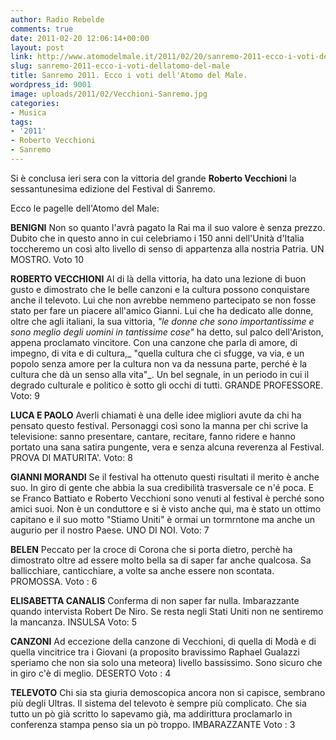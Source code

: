 ```yaml
---
author: Radio Rebelde
comments: true
date: 2011-02-20 12:06:14+00:00
layout: post
link: http://www.atomodelmale.it/2011/02/20/sanremo-2011-ecco-i-voti-dellatomo-del-male/
slug: sanremo-2011-ecco-i-voti-dellatomo-del-male
title: Sanremo 2011. Ecco i voti dell'Atomo del Male.
wordpress_id: 9001
image: uploads/2011/02/Vecchioni-Sanremo.jpg
categories:
- Musica
tags:
- '2011'
- Roberto Vecchioni
- Sanremo
---
```



Si è conclusa ieri sera con la vittoria del grande **Roberto Vecchioni** la sessantunesima edizione del Festival di Sanremo.

Ecco le pagelle dell'Atomo del Male:

**BENIGNI** Non so quanto l'avrà pagato la Rai ma il suo valore è senza prezzo. Dubito che in questo anno in cui celebriamo i 150 anni dell'Unità d'Italia toccheremo un così alto livello di senso di appartenza alla nostria Patria.
UN MOSTRO. Voto 10

**ROBERTO VECCHIONI** Al di là della vittoria, ha dato una lezione di buon gusto e dimostrato che le belle canzoni e la cultura possono conquistare anche il televoto. Lui che non avrebbe nemmeno partecipato se non fosse stato per fare un piacere all'amico Gianni. Lui che ha dedicato alle donne, oltre che agli italiani, la sua vittoria, _"le donne che sono importantissime e sono meglio degli uomini in tantissime cose"_ ha detto, sul palco dell'Ariston, appena proclamato vincitore. Con una canzone che parla di amore, di impegno, di vita e di cultura,_ "quella cultura che ci sfugge, va via, e un popolo senza amore per la cultura non va da nessuna parte, perché è la cultura che dà un senso alla vita"_. Un bel segnale, in un periodo in cui il degrado culturale e politico è sotto gli occhi di tutti. GRANDE PROFESSORE. Voto: 9

**LUCA E PAOLO** Averli chiamati è una delle idee migliori avute da chi ha pensato questo festival. Personaggi così sono la manna per chi scrive la televisione: sanno presentare, cantare, recitare, fanno ridere e  hanno portato una sana satira pungente, vera e senza alcuna reverenza al Festival. PROVA DI MATURITA'. Voto: 8

**GIANNI MORANDI** Se il festival ha ottenuto questi risultati il merito è anche suo. In giro di gente che abbia la sua credibilità trasversale ce n'é poca. E se Franco Battiato e Roberto Vecchioni sono venuti al festival è perché sono amici suoi. Non è un conduttore e si è visto anche qui, ma è stato un ottimo capitano e il suo motto "Stiamo Uniti" è ormai un tormrntone ma anche un augurio per il nostro Paese. UNO DI NOI. Voto: 7

**BELEN** Peccato per la croce di Corona che si porta dietro, perchè ha dimostrato oltre ad essere molto bella sa di saper far anche qualcosa. Sa ballicchiare, canticchiare, a volte sa anche essere non scontata. PROMOSSA. Voto : 6

**ELISABETTA CANALIS** Conferma di non saper far nulla. Imbarazzante quando intervista Robert De Niro. Se resta negli Stati Uniti non ne sentiremo la mancanza. INSULSA Voto: 5

**CANZONI** Ad eccezione della canzone di Vecchioni, di quella di Modà e di quella vincitrice tra i Giovani (a proposito bravissimo Raphael Gualazzi speriamo che non sia solo una meteora) livello bassissimo. Sono sicuro che in giro c'è di meglio. DESERTO Voto : 4

**TELEVOTO** Chi sia sta giuria demoscopica ancora non si capisce, sembrano più degli Ultras. Il sistema del televoto è sempre più complicato. Che sia tutto un pò già scritto lo sapevamo già, ma addirittura proclamarlo in conferenza stampa penso sia un pò troppo. IMBARAZZANTE Voto : 3
